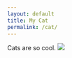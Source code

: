 ```yaml
---
layout: default
title: My Cat
permalink: /cat/
---
```


Cats are so cool.
![](https://upload.wikimedia.org/wikipedia/commons/4/4f/A_domestic_pet_cat_inside_of_a_pet_stroller.jpg)
